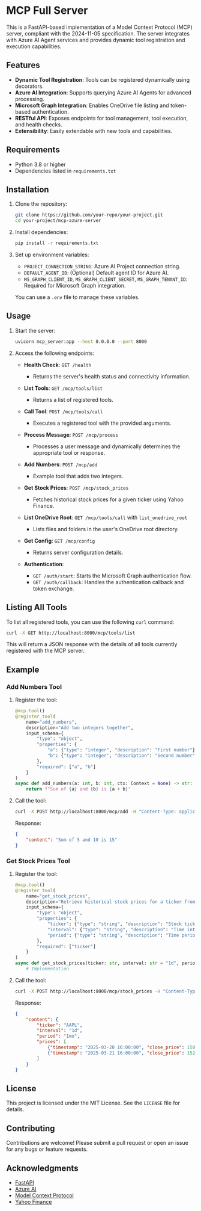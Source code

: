 # MCP Full Server

This is a FastAPI-based implementation of a Model Context Protocol (MCP) server, compliant with the 2024-11-05 specification. The server integrates with Azure AI Agent services and provides dynamic tool registration and execution capabilities.

## Features

- **Dynamic Tool Registration**: Tools can be registered dynamically using decorators.
- **Azure AI Integration**: Supports querying Azure AI Agents for advanced processing.
- **Microsoft Graph Integration**: Enables OneDrive file listing and token-based authentication.
- **RESTful API**: Exposes endpoints for tool management, tool execution, and health checks.
- **Extensibility**: Easily extendable with new tools and capabilities.

## Requirements

- Python 3.8 or higher
- Dependencies listed in `requirements.txt`

## Installation

1. Clone the repository:
   ```bash
   git clone https://github.com/your-repo/your-project.git
   cd your-project/mcp-azure-server
   ```

2. Install dependencies:
   ```bash
   pip install -r requirements.txt
   ```

3. Set up environment variables:
   - `PROJECT_CONNECTION_STRING`: Azure AI Project connection string.
   - `DEFAULT_AGENT_ID`: (Optional) Default agent ID for Azure AI.
   - `MS_GRAPH_CLIENT_ID`, `MS_GRAPH_CLIENT_SECRET`, `MS_GRAPH_TENANT_ID`: Required for Microsoft Graph integration.

   You can use a `.env` file to manage these variables.

## Usage

1. Start the server:
   ```bash
   uvicorn mcp_server:app --host 0.0.0.0 --port 8000
   ```

2. Access the following endpoints:

   - **Health Check**: `GET /health`
     - Returns the server's health status and connectivity information.

   - **List Tools**: `GET /mcp/tools/list`
     - Returns a list of registered tools.

   - **Call Tool**: `POST /mcp/tools/call`
     - Executes a registered tool with the provided arguments.

   - **Process Message**: `POST /mcp/process`
     - Processes a user message and dynamically determines the appropriate tool or response.

   - **Add Numbers**: `POST /mcp/add`
     - Example tool that adds two integers.

   - **Get Stock Prices**: `POST /mcp/stock_prices`
     - Fetches historical stock prices for a given ticker using Yahoo Finance.

   - **List OneDrive Root**: `GET /mcp/tools/call` with `list_onedrive_root`
     - Lists files and folders in the user's OneDrive root directory.

   - **Get Config**: `GET /mcp/config`
     - Returns server configuration details.

   - **Authentication**:
     - `GET /auth/start`: Starts the Microsoft Graph authentication flow.
     - `GET /auth/callback`: Handles the authentication callback and token exchange.

## Listing All Tools

To list all registered tools, you can use the following `curl` command:

```bash
curl -X GET http://localhost:8000/mcp/tools/list
```

This will return a JSON response with the details of all tools currently registered with the MCP server.

## Example

### Add Numbers Tool

1. Register the tool:
   ```python
   @mcp.tool()
   @register_tool(
       name="add_numbers",
       description="Add two integers together",
       input_schema={
           "type": "object",
           "properties": {
               "a": {"type": "integer", "description": "First number"},
               "b": {"type": "integer", "description": "Second number"}
           },
           "required": ["a", "b"]
       }
   )
   async def add_numbers(a: int, b: int, ctx: Context = None) -> str:
       return f"Sum of {a} and {b} is {a + b}"
   ```

2. Call the tool:
   ```bash
   curl -X POST http://localhost:8000/mcp/add -H "Content-Type: application/json" -d '{"a": 5, "b": 10}'
   ```

   Response:
   ```json
   {
       "content": "Sum of 5 and 10 is 15"
   }
   ```

### Get Stock Prices Tool

1. Register the tool:
   ```python
   @mcp.tool()
   @register_tool(
       name="get_stock_prices",
       description="Retrieve historical stock prices for a ticker from Yahoo Finance",
       input_schema={
           "type": "object",
           "properties": {
               "ticker": {"type": "string", "description": "Stock ticker symbol (e.g., AAPL)"},
               "interval": {"type": "string", "description": "Time interval (e.g., 1d, 1h, 1m), default 1d"},
               "period": {"type": "string", "description": "Time period (e.g., 1mo, 1y, 5d), default 1mo"}
           },
           "required": ["ticker"]
       }
   )
   async def get_stock_prices(ticker: str, interval: str = "1d", period: str = "1mo", ctx: Context = None) -> str:
       # Implementation
   ```

2. Call the tool:
   ```bash
   curl -X POST http://localhost:8000/mcp/stock_prices -H "Content-Type: application/json" -d '{"ticker": "AAPL", "interval": "1d", "period": "1mo"}'
   ```

   Response:
   ```json
   {
       "content": {
           "ticker": "AAPL",
           "interval": "1d",
           "period": "1mo",
           "prices": [
               {"timestamp": "2025-03-20 16:00:00", "close_price": 150.25},
               {"timestamp": "2025-03-21 16:00:00", "close_price": 152.30}
           ]
       }
   }
   ```

## License

This project is licensed under the MIT License. See the `LICENSE` file for details.

## Contributing

Contributions are welcome! Please submit a pull request or open an issue for any bugs or feature requests.

## Acknowledgments

- [FastAPI](https://fastapi.tiangolo.com/)
- [Azure AI](https://azure.microsoft.com/en-us/services/cognitive-services/)
- [Model Context Protocol](https://modelcontextprotocol.org/)
- [Yahoo Finance](https://finance.yahoo.com/)